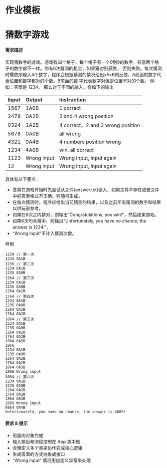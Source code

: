# 作业模板
# 猜数字游戏
#### 需求描述
实现猜数字的游戏。游戏有四个格子，每个格子有一个0到9的数字，任意两个格子的数字都不一样。你有6次猜测的机会，如果猜对则获胜， 否则失败。每次猜测时需依序输入4个数字，程序会根据猜测的情况给出xAxB的反馈，A前面的数字代表位置和数字都对的个数，B前面的数 字代表数字对但是位置不对的个数。
例如：答案是 1234， 那么对于不同的输入，有如下的输出

|Input|	Output|	Instruction|
|:---|:---|:---|
|1567|1A0B|1 correct|
|2478|0A2B|2 and 4 wrong position|
|0324|1A2B|4 correct，2 and 3 wrong position|
|5678|0A0B|all wrong|
|4321|0A4B|4 numbers position wrong|
|1234|4A0B|win, all correct|
|1123|Wrong input|Wrong input, input again|
|12	 |Wrong input|Wrong input, input again|

具体有以下要点：
- 答案在游戏开始时先尝试从文件(answer.txt)读入，如果文件不存在或者文件中的答案格式不正确，则随机生成。
- 在每次猜测时，程序应给出当前猜测的结果，以及之前所有猜测的数字和结果以供玩家参考。
- 如果在6次之内猜对，则输出“Congratulations, you win!”，然后结束游戏。
- 如果6次均未猜中，则输出“Unfortunately, you have no chance, the answer is 1234!”。
- “Wrong input“不计入猜测次数。  

样例

```
1234 // 第一次
1234 0A1B
1235 // 第二次
1234 0A1B
1235 0A0B
1264 // 第三次
1234 0A1B
1235 0A0B
1264 0A2B
1764 // 第四次
1234 0A1B
1235 0A0B
1264 0A2B
1764 0A2B
1864 // 第五次
1234 0A1B
1235 0A0B
1264 0A2B
1764 0A2B
1864 0A3B
1866
1234 0A1B
1235 0A0B
1264 0A2B
1764 0A2B
1864 0A3B
1866 Wrong input
9864 // 第六次
1234 0A1B
1235 0A0B
1264 0A2B
1764 0A2B
1864 0A3B
1866 Wrong input
9864 0A4B
Unfortunately, you have no chance, the answer is 4689!
```

#### 要求 & 提示

- 用面向对象完成
- 输入输出和流程控制在 App 类中做
- 合理定义多个类来协作完成核心逻辑
- 生成答案的方式抽象成接口
- “Wrong input“ 情况用自定义异常来处理
